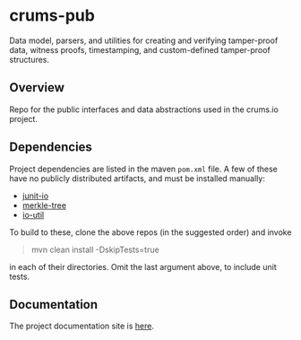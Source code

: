 # crums-pub

Data model, parsers, and utilities for creating and verifying tamper-proof data, witness proofs, timestamping, and custom-defined tamper-proof structures.

## Overview

Repo for the public interfaces and data abstractions used in the crums.io project.


## Dependencies

Project dependencies are listed in the maven `pom.xml` file. A few of these have no publicly distributed artifacts, and must be installed manually:

* [junit-io](https://github.com/gnahraf/junit-io)
* [merkle-tree](https://github.com/crums-io/merkle-tree)
* [io-util](https://github.com/crums-io/io-util)

To build to these, clone the above repos (in the suggested order) and invoke

> mvn clean install -DskipTests=true

in each of their directories. Omit the last argument above, to include unit tests.

## Documentation

The project documentation site is [here](https://crums-io.github.io/crums-pub/).


